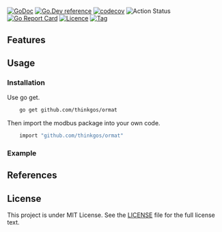 # 


[![GoDoc](https://godoc.org/github.com/thinkgos/ormat?status.svg)](https://godoc.org/github.com/thinkgos/ormat)
[![Go.Dev reference](https://img.shields.io/badge/go.dev-reference-blue?logo=go&logoColor=white)](https://pkg.go.dev/github.com/thinkgos/ormat?tab=doc)
[![codecov](https://codecov.io/gh/thinkgos/ormat/branch/main/graph/badge.svg)](https://codecov.io/gh/thinkgos/ormat)
![Action Status](https://github.com/thinkgos/ormat/workflows/Go/badge.svg)
[![Go Report Card](https://goreportcard.com/badge/github.com/thinkgos/ormat)](https://goreportcard.com/report/github.com/thinkgos/ormat)
[![Licence](https://img.shields.io/github/license/thinkgos/ormat)](https://raw.githubusercontent.com/thinkgos/ormat/main/LICENSE)
[![Tag](https://img.shields.io/github/v/tag/thinkgos/ormat)](https://github.com/thinkgos/ormat/tags)


## Features


## Usage

### Installation

Use go get.
```bash
    go get github.com/thinkgos/ormat
```

Then import the modbus package into your own code.
```bash
    import "github.com/thinkgos/ormat"
```

### Example



## References


## License

This project is under MIT License. See the [LICENSE](LICENSE) file for the full license text.